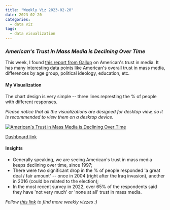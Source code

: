 ```yaml
---
title: "Weekly Viz 2023-02-20"
date: 2023-02-20
categories:
  - data viz
tags:
  - data visualization
---
```


### *American's Trust in Mass Media is Declining Over Time*

This week, I found [this report from Gallup](https://news.gallup.com/poll/403166/americans-trust-media-remains-near-record-low.aspx) on American's trust in media. It has many interesting data points like American's overall trust in mass media, differences by age group, political ideology, education, etc.   

#### My Visualization

The chart design is very simple -- three lines represting the % of people with different responses.  

*Please notice that all the visualizations are designed for desktop view, so it is recommended to view them on a desktop device.*  

<div class='tableauPlaceholder' id='viz1676954692523' style='position: relative'>
  <noscript><a href='#'>
    <img alt='American&#39;s Trust in Mass Media is Declining Over Time ' src='https:&#47;&#47;public.tableau.com&#47;static&#47;images&#47;20&#47;20230220AmericansTrustinMassMediaisDecliningOverTime&#47;AmericansTrustinMassMediaisDecliningOverTime&#47;1_rss.png' style='border: none' />
    </a></noscript>
  <object class='tableauViz'  style='display:none;'>
    <param name='host_url' value='https%3A%2F%2Fpublic.tableau.com%2F' />
    <param name='embed_code_version' value='3' />
    <param name='site_root' value='' />
    <param name='name' value='20230220AmericansTrustinMassMediaisDecliningOverTime&#47;AmericansTrustinMassMediaisDecliningOverTime' />
    <param name='tabs' value='no' />
    <param name='toolbar' value='yes' />
    <param name='static_image' value='https:&#47;&#47;public.tableau.com&#47;static&#47;images&#47;20&#47;20230220AmericansTrustinMassMediaisDecliningOverTime&#47;AmericansTrustinMassMediaisDecliningOverTime&#47;1.png' />
    <param name='animate_transition' value='yes' />
    <param name='display_static_image' value='yes' />
    <param name='display_spinner' value='yes' />
    <param name='display_overlay' value='yes' />
    <param name='display_count' value='yes' />
    <param name='language' value='en-US' />
    <param name='filter' value='publish=yes' />
  </object></div>      
  <script type='text/javascript'>        
    var divElement = document.getElementById('viz1676954692523');      
  var vizElement = divElement.getElementsByTagName('object')[0];           
  if ( divElement.offsetWidth > 800 ) { vizElement.style.width='800px';vizElement.style.height='627px';} else if ( divElement.offsetWidth > 500 ) { vizElement.style.width='800px';vizElement.style.height='627px';} else { vizElement.style.width='100%';vizElement.style.height='727px';}               
  var scriptElement = document.createElement('script');                
  scriptElement.src = 'https://public.tableau.com/javascripts/api/viz_v1.js';       
  vizElement.parentNode.insertBefore(scriptElement, vizElement);            
</script>  

[Dashboard link](https://public.tableau.com/views/20230220AmericansTrustinMassMediaisDecliningOverTime/AmericansTrustinMassMediaisDecliningOverTime?:language=en-US&publish=yes&:display_count=n&:origin=viz_share_link)
  
#### Insights
* Generally speaking, we are seeing American's trust in mass media keeps declining over time, since 1997;  
* There were two significant drop in the % of people responded 'a great deal / fair amount' -- once in 2004 (right after the Iraq invasion), another in 2016 (could be related to the election);  
* In the most recent survey in 2022, over 65% of the respondents said they have 'not very much' or 'none at all' trust in mass media.  
  
*Follow [this link](https://yudong-94.github.io/personal-website/project/WeeklyViz2023/) to find more weekly vizzes :)*

